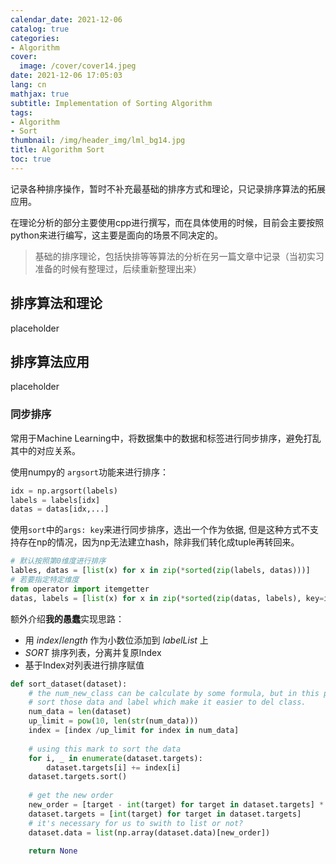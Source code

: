 ```yaml
---
calendar_date: 2021-12-06
catalog: true
categories:
- Algorithm
cover:
  image: /cover/cover14.jpeg
date: 2021-12-06 17:05:03
lang: cn
mathjax: true
subtitle: Implementation of Sorting Algorithm
tags:
- Algorithm
- Sort
thumbnail: /img/header_img/lml_bg14.jpg
title: Algorithm Sort
toc: true
---
```


记录各种排序操作，暂时不补充最基础的排序方式和理论，只记录排序算法的拓展应用。

在理论分析的部分主要使用cpp进行撰写，而在具体使用的时候，目前会主要按照python来进行编写，这主要是面向的场景不同决定的。

>基础的排序理论，包括快排等等算法的分析在另一篇文章中记录（当初实习准备的时候有整理过，后续重新整理出来）

## 排序算法和理论

placeholder

## 排序算法应用

placeholder

### 同步排序

常用于Machine Learning中，将数据集中的数据和标签进行同步排序，避免打乱其中的对应关系。

使用numpy的 `argsort`功能来进行排序：
```python
idx = np.argsort(labels)
labels = labels[idx]
datas = datas[idx,...]
```


使用`sort`中的`args: key`来进行同步排序，选出一个作为依据, 但是这种方式不支持存在np的情况，因为np无法建立hash，除非我们转化成tuple再转回来。

```python
# 默认按照第0维度进行排序
lables, datas = [list(x) for x in zip(*sorted(zip(labels, datas)))]
# 若要指定特定维度
from operator import itemgetter
datas, labels = [list(x) for x in zip(*sorted(zip(datas, labels), key=itemgetter(1)))]
```

额外介绍**我的愚蠢**实现思路：

- 用 $index/length$  作为小数位添加到 $labelList$ 上
- $SORT$ 排序列表，分离并复原Index
- 基于Index对列表进行排序赋值

```python
def sort_dataset(dataset):
    # the num_new_class can be calculate by some formula, but in this part make it HARD
    # sort those data and label which make it easier to del class.
    num_data = len(dataset)
    up_limit = pow(10, len(str(num_data)))
    index = [index /up_limit for index in num_data]
    
    # using this mark to sort the data
    for i, _ in enumerate(dataset.targets):
        dataset.targets[i] += index[i]
    dataset.targets.sort()
    
    # get the new order 
    new_order = [target - int(target) for target in dataset.targets] * up_limit
    dataset.targets = [int(target) for target in dataset.targets]
    # it's necessary for us to swith to list or not?
    dataset.data = list(np.array(dataset.data)[new_order])

    return None
```